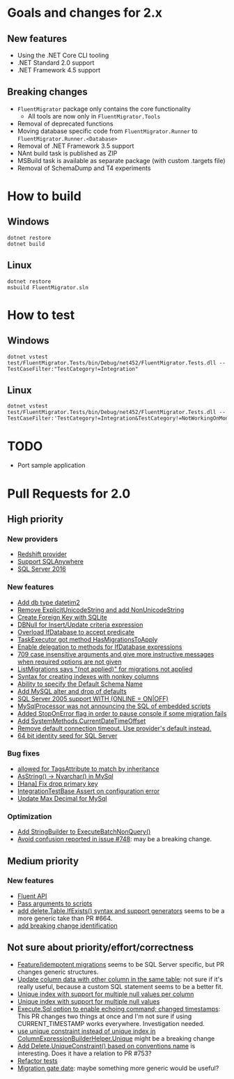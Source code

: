 # Goals and changes for 2.x

## New features

- Using the .NET Core CLI tooling
- .NET Standard 2.0 support
- .NET Framework 4.5 support

## Breaking changes

- `FluentMigrator` package only contains the core functionality
  - All tools are now only in `FluentMigrator.Tools`
- Removal of deprecated functions
- Moving database specific code from `FluentMigrator.Runner` to `FluentMigrator.Runner.<Database>`
- Removal of .NET Framework 3.5 support
- NAnt build task is published as ZIP
- MSBuild task is available as separate package (with custom .targets file)
- Removal of SchemaDump and T4 experiments

# How to build

## Windows

```
dotnet restore
dotnet build
```

## Linux

```
dotnet restore
msbuild FluentMigrator.sln
```

# How to test

## Windows

```
dotnet vstest test/FluentMigrator.Tests/bin/Debug/net452/FluentMigrator.Tests.dll --TestCaseFilter:"TestCategory!=Integration"
```

## Linux

```
dotnet vstest test/FluentMigrator.Tests/bin/Debug/net452/FluentMigrator.Tests.dll --TestCaseFilter:'TestCategory!=Integration&TestCategory!=NotWorkingOnMono'
```

# TODO

* Port sample application

# Pull Requests for 2.0

## High priority

### New providers

* [Redshift provider](https://github.com/fluentmigrator/fluentmigrator/pull/605)
* [Support SQLAnywhere](https://github.com/fluentmigrator/fluentmigrator/pull/659)
* [SQL Server 2016](https://github.com/fluentmigrator/fluentmigrator/pull/833)

### New features

* [Add db type datetim2](https://github.com/fluentmigrator/fluentmigrator/pull/657)
* [Remove ExplicitUnicodeString and add NonUnicodeString](https://github.com/fluentmigrator/fluentmigrator/pull/642)
* [Create Foreign Key with SQLite](https://github.com/fluentmigrator/fluentmigrator/pull/638)
* [DBNull for Insert/Update criteria expression](https://github.com/fluentmigrator/fluentmigrator/pull/672)
* [Overload IfDatabase to accept predicate](https://github.com/fluentmigrator/fluentmigrator/pull/683)
* [TaskExecutor got method HasMigrationsToApply](https://github.com/fluentmigrator/fluentmigrator/pull/701)
* [Enable delegation to methods for IfDatabase expressions](https://github.com/fluentmigrator/fluentmigrator/pull/707)
* [709 case insensitive arguments and give more instructive messages when required options are not given](https://github.com/fluentmigrator/fluentmigrator/pull/719)
* [ListMigrations says "(not applied)" for migrations not applied](https://github.com/fluentmigrator/fluentmigrator/pull/750)
* [Syntax for creating indexes with nonkey columns](https://github.com/fluentmigrator/fluentmigrator/pull/759)
* [Ability to specify the Default Schema Name](https://github.com/fluentmigrator/fluentmigrator/pull/772)
* [Add MySQL alter and drop of defaults](https://github.com/fluentmigrator/fluentmigrator/pull/783)
* [SQL Server 2005 support WITH (ONLINE = ON|OFF)](https://github.com/fluentmigrator/fluentmigrator/pull/788)
* [MySqlProcessor was not announcing the SQL of embedded scripts](https://github.com/fluentmigrator/fluentmigrator/pull/793)
* [Added StopOnError flag in order to pause console if some migration fails](https://github.com/fluentmigrator/fluentmigrator/pull/795)
* [Add SystemMethods.CurrentDateTimeOffset](https://github.com/fluentmigrator/fluentmigrator/pull/803)
* [Remove default connection timeout. Use provider's default instead.](https://github.com/fluentmigrator/fluentmigrator/pull/811)
* [64 bit identity seed for SQL Server](https://github.com/fluentmigrator/fluentmigrator/pull/816)

### Bug fixes

* [allowed for TagsAttribute to match by inheritance](https://github.com/fluentmigrator/fluentmigrator/pull/643)
* [AsString() -> Nvarchar() in MySql](https://github.com/fluentmigrator/fluentmigrator/pull/725)
* [[Hana] Fix drop primary key](https://github.com/fluentmigrator/fluentmigrator/pull/745)
* [IntegrationTestBase Assert on configuration error](https://github.com/fluentmigrator/fluentmigrator/pull/751)
* [Update Max Decimal for MySql](https://github.com/fluentmigrator/fluentmigrator/pull/825)

### Optimization

* [Add StringBuilder to ExecuteBatchNonQuery()](https://github.com/fluentmigrator/fluentmigrator/pull/798)
* [Avoid confusion reported in issue #748](https://github.com/fluentmigrator/fluentmigrator/pull/808):
  may be a breaking change.

## Medium priority

### New features

* [Fluent API](https://github.com/fluentmigrator/fluentmigrator/pull/386)
* [Pass arguments to scripts](https://github.com/fluentmigrator/fluentmigrator/pull/666)
* [add delete.Table.IfExists() syntax and support generators](https://github.com/fluentmigrator/fluentmigrator/pull/684/files)
  seems to be a more generic take than PR #664.
* [add breaking change identification](https://github.com/fluentmigrator/fluentmigrator/pull/829)

## Not sure about priority/effort/correctness

* [Feature/idempotent migrations](https://github.com/fluentmigrator/fluentmigrator/pull/664)
  seems to be SQL Server specific, but PR changes generic structures.
* [Update column data with other column in the same table](https://github.com/fluentmigrator/fluentmigrator/pull/695):
  not sure if it's really useful, because a custom SQL statement seems to be a better fit.
* [Unique index with support for multiple null values per column](https://github.com/fluentmigrator/fluentmigrator/pull/717)
* [Unique index with support for multiple null values](https://github.com/fluentmigrator/fluentmigrator/pull/716)
* [Execute.Sql option to enable echoing command; changed timestamps](https://github.com/fluentmigrator/fluentmigrator/pull/742):
  This PR changes two things at once and I'm not sure if using CURRENT_TIMESTAMP works everywhere. Investigation needed.
* [use unique constraint instead of unique index in ColumnExpressionBuilderHelper.Unique](https://github.com/fluentmigrator/fluentmigrator/pull/753)
  might be a breaking change
* [Add Delete.UniqueConstraint() based on conventions name](https://github.com/fluentmigrator/fluentmigrator/pull/754)
  is interesting. Does it have a relation to PR #753?
* [Refactor tests](https://github.com/fluentmigrator/fluentmigrator/pull/784)
* [Migration gate date](https://github.com/fluentmigrator/fluentmigrator/pull/796):
  maybe something more generic would be useful?
